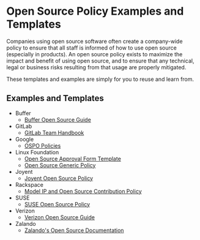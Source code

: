 # Open Source Policy Examples and Templates

Companies using open source software often create a company-wide policy to ensure that all staff is informed of how to use open source (especially in products). An open source policy exists to maximize the impact and benefit of using open source, and to ensure that any technical, legal or business risks resulting from that usage are properly mitigated.

These templates and examples are simply for you to reuse and learn from.

## Examples and Templates

* Buffer
  * [Buffer Open Source Guide](https://open.buffer.com/guide-open-source/)
* GitLab
  * [GitLab Team Handbook](https://about.gitlab.com/handbook/)
* Google
  * [OSPO Policies](https://opensource.google.com/docs/)
* Linux Foundation
  * [Open Source Approval Form Template](https://github.com/todogroup/policies/blob/master/linuxfoundation/lf_compliance_approval.pdf)
  * [Open Source Generic Policy](https://github.com/todogroup/policies/blob/master/linuxfoundation/lf_compliance_generic_policy.pdf)
* Joyent
  * [Joyent Open Source Policy](https://github.com/joyent/rfd/blob/master/rfd/0164/README.md)
* Rackspace
  * [Model IP and Open Source Contribution Policy](https://github.com/todogroup/policies/tree/master/rackspace)
* SUSE
  * [SUSE Open Source Policy](https://opensource.suse.com/suse-open-source-policy)
* Verizon
  * [Verizon Open Source Guide](https://verizonmedia.github.io/oss-guide)
* Zalando
  * [Zalando's Open Source Documentation](https://opensource.zalando.com/)
